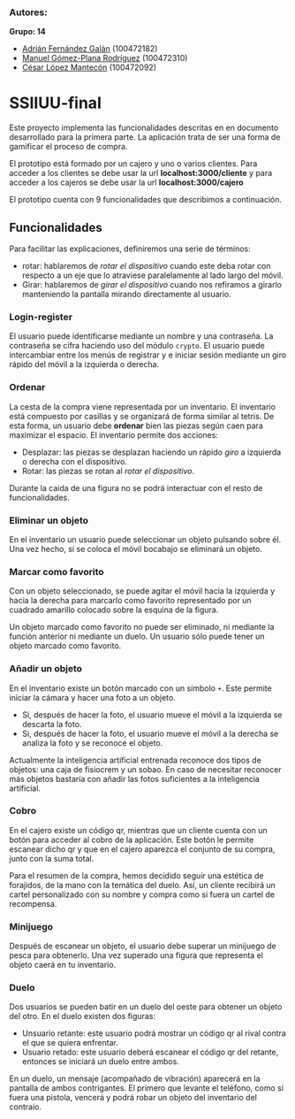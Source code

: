 ### Autores:

**Grupo: 14**

-   [Adrián Fernández Galán](https://github.com/Adri-Extremix) (100472182)
-   [Manuel Gómez-Plana Rodríguez](https://github.com/ManuGPR) (100472310)
-   [César López Mantecón](https://github.com/CLopMan) (100472092)

# SSIIUU-final

Este proyecto implementa las funcionalidades descritas en en documento desarrollado para la primera parte. La aplicación trata de ser una forma de gamificar el proceso de compra.

El prototipo está formado por un cajero y uno o varios clientes. Para acceder a los clientes se debe usar la url **localhost:3000/cliente** y para acceder a los cajeros se debe usar la url **localhost:3000/cajero**

El prototipo cuenta con 9 funcionalidades que describimos a continuación.

## Funcionalidades

Para facilitar las explicaciones, definiremos una serie de términos:

-   rotar: hablaremos de _rotar el dispositivo_ cuando este deba rotar con respecto a un eje que lo atraviese paralelamente al lado largo del móvil.
-   Girar: hablaremos de _girar el dispositivo_ cuando nos refiramos a girarlo manteniendo la pantalla mirando directamente al usuario.

### Login-register

El usuario puede identificarse mediante un nombre y una contraseña. La contraseña se cifra haciendo uso del módulo `crypto`. El usuario puede intercambiar entre los menús de registrar y e iniciar sesión mediante un giro rápido del móvil a la izquierda o derecha.

### Ordenar

La cesta de la compra viene representada por un inventario. El inventario está compuesto por casillas y se organizará de forma similar al tetris. De esta forma, un usuario debe **ordenar** bien las piezas según caen para maximizar el espacio. El inventario permite dos acciones:

-   Desplazar: las piezas se desplazan haciendo un rápido _giro_ a izquierda o derecha con el dispositivo.
-   Rotar: las piezas se rotan al _rotar el dispositivo_.

Durante la caida de una figura no se podrá interactuar con el resto de funcionalidades.

### Eliminar un objeto

En el inventario un usuario puede seleccionar un objeto pulsando sobre él. Una vez hecho, si se coloca el móvil bocabajo se eliminará un objeto.

### Marcar como favorito

Con un objeto seleccionado, se puede agitar el móvil hacia la izquierda y hacia la derecha para marcarlo como favorito representado por un cuadrado amarillo colocado sobre la esquina de la figura.

Un objeto marcado como favorito no puede ser eliminado, ni mediante la función anterior ni mediante un duelo. Un usuario sólo puede tener un objeto marcado como favorito.

### Añadir un objeto

En el inventario existe un botón marcado con un símbolo `+`. Este permite iniciar la cámara y hacer una foto a un objeto.

-   Si, después de hacer la foto, el usuario mueve el móvil a la izquierda se descarta la foto.
-   Si, después de hacer la foto, el usuario mueve el móvil a la derecha se analiza la foto y se reconoce el objeto.

Actualmente la inteligencia artificial entrenada reconoce dos tipos de objetos: una caja de fisiocrem y un sobao. En caso de necesitar reconocer más objetos bastaría con añadir las fotos suficientes a la inteligencia artificial.

### Cobro

En el cajero existe un código qr, mientras que un cliente cuenta con un botón para acceder al cobro de la aplicación. Este botón le permite escanear dicho qr y que en el cajero aparezca el conjunto de su compra, junto con la suma total.

Para el resumen de la compra, hemos decidido seguir una estética de forajidos, de la mano con la temática del duelo. Así, un cliente recibirá un cartel personalizado con su nombre y compra como si fuera un cartel de recompensa.

### Minijuego

Después de escanear un objeto, el usuario debe superar un minijuego de pesca para obtenerlo. Una vez superado una figura que representa el objeto caerá en tu inventario.

### Duelo

Dos usuarios se pueden batir en un duelo del oeste para obtener un objeto del otro. En el duelo existen dos figuras:

-   Unsuario retante: este usuario podrá mostrar un código qr al rival contra el que se quiera enfrentar.
-   Usuario retado: este usuario deberá escanear el código qr del retante, entonces se iniciará un duelo entre ambos.

En un duelo, un mensaje (acompañado de vibración) aparecerá en la pantalla de ambos contrigantes. El primero que levante el teléfono, como si fuera una pistola, vencerá y podrá robar un objeto del inventario del contraio.
